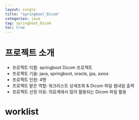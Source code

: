 ```yaml
---
layout: single
title: "springboot_Dicom"
categories: java
tag: springboot_Dicom
toc: true
---
```


# 프로젝트 소개
- 프로젝트 이름: springboot Dicom 프로젝트
- 프로젝트 기술: java, springboot, oracle, jpa, axios
- 프로젝트 인원: 4명
- 프로젝트 맡은 역할: 워크리스트 상세조회 & Dicom 파일 썸내일 출력
- 프로젝트 선정 이유: 의료계에서 많이 활용되는 Dicom 파일 활용

# worklist

